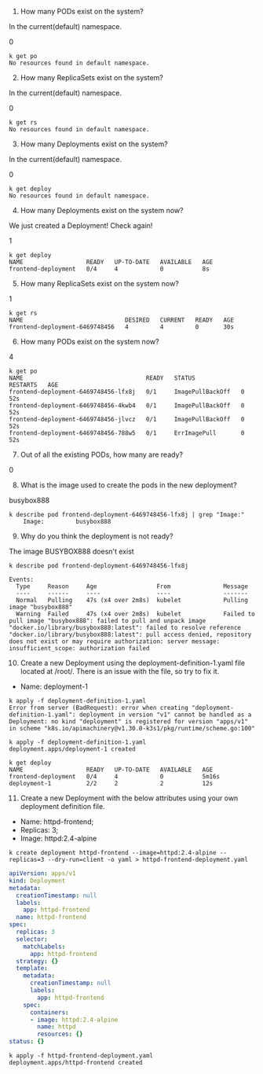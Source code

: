 1. How many PODs exist on the system?

In the current(default) namespace.

0

```shell
k get po
No resources found in default namespace.
```

2. How many ReplicaSets exist on the system?

In the current(default) namespace.

0

```shell
k get rs
No resources found in default namespace.
```

3. How many Deployments exist on the system?

In the current(default) namespace.

0

```shell
k get deploy
No resources found in default namespace.
```

4. How many Deployments exist on the system now?

We just created a Deployment! Check again!

1

```shell
k get deploy
NAME                  READY   UP-TO-DATE   AVAILABLE   AGE
frontend-deployment   0/4     4            0           8s
```

5. How many ReplicaSets exist on the system now?

1

```shell
k get rs
NAME                             DESIRED   CURRENT   READY   AGE
frontend-deployment-6469748456   4         4         0       30s
```

6. How many PODs exist on the system now?

4

```shell
k get po
NAME                                   READY   STATUS             RESTARTS   AGE
frontend-deployment-6469748456-lfx8j   0/1     ImagePullBackOff   0          52s
frontend-deployment-6469748456-4kwb4   0/1     ImagePullBackOff   0          52s
frontend-deployment-6469748456-jlvcz   0/1     ImagePullBackOff   0          52s
frontend-deployment-6469748456-788w5   0/1     ErrImagePull       0          52s
```

7. Out of all the existing PODs, how many are ready?

0

8. What is the image used to create the pods in the new deployment?

busybox888

```shell
k describe pod frontend-deployment-6469748456-lfx8j | grep "Image:"
    Image:         busybox888
```

9. Why do you think the deployment is not ready?

The image BUSYBOX888 doesn't exist

```shell
k describe pod frontend-deployment-6469748456-lfx8j 

Events:
  Type     Reason     Age                 From               Message
  ----     ------     ----                ----               -------
  Normal   Pulling    47s (x4 over 2m8s)  kubelet            Pulling image "busybox888"
  Warning  Failed     47s (x4 over 2m8s)  kubelet            Failed to pull image "busybox888": failed to pull and unpack image "docker.io/library/busybox888:latest": failed to resolve reference "docker.io/library/busybox888:latest": pull access denied, repository does not exist or may require authorization: server message: insufficient_scope: authorization failed
```

10.  Create a new Deployment using the deployment-definition-1.yaml file located at /root/.
There is an issue with the file, so try to fix it.

- Name: deployment-1

```shell
k apply -f deployment-definition-1.yaml 
Error from server (BadRequest): error when creating "deployment-definition-1.yaml": deployment in version "v1" cannot be handled as a Deployment: no kind "deployment" is registered for version "apps/v1" in scheme "k8s.io/apimachinery@v1.30.0-k3s1/pkg/runtime/scheme.go:100"

k apply -f deployment-definition-1.yaml 
deployment.apps/deployment-1 created

k get deploy
NAME                  READY   UP-TO-DATE   AVAILABLE   AGE
frontend-deployment   0/4     4            0           5m16s
deployment-1          2/2     2            2           12s
```

11. Create a new Deployment with the below attributes using your own deployment definition file.
- Name: httpd-frontend;
- Replicas: 3;
- Image: httpd:2.4-alpine

```shell
k create deployment httpd-frontend --image=httpd:2.4-alpine --replicas=3 --dry-run=client -o yaml > httpd-frontend-deployment.yaml
```

```yaml
apiVersion: apps/v1
kind: Deployment
metadata:
  creationTimestamp: null
  labels:
    app: httpd-frontend
  name: httpd-frontend
spec:
  replicas: 3
  selector:
    matchLabels:
      app: httpd-frontend
  strategy: {}
  template:
    metadata:
      creationTimestamp: null
      labels:
        app: httpd-frontend
    spec:
      containers:
      - image: httpd:2.4-alpine
        name: httpd
        resources: {}
status: {}
```

```shell
k apply -f httpd-frontend-deployment.yaml 
deployment.apps/httpd-frontend created
```
